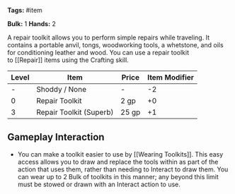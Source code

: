 **Tags:** #item

**Bulk:** 1
**Hands:** 2

A repair toolkit allows you to perform simple repairs while traveling. It contains a portable anvil, tongs, woodworking tools, a whetstone, and oils for conditioning leather and wood. You can use a repair toolkit to [[Repair]] items using the Crafting skill.

| **Level** | **Item**                | **Price** | **Item Modifier** |
| --------- | ----------------------- | --------- | ----------------- |
| -         | Shoddy / None           | -         | -2                |
| 0         | Repair Toolkit          | 2 gp      | +0                |
| 3         | Repair Toolkit (Superb) | 25 gp     | +1                |

## Gameplay Interaction

- You can make a toolkit easier to use by [[Wearing Toolkits]]. This easy access allows you to draw and replace the tools within as part of the action that uses them, rather than needing to Interact to draw them. You can wear up to 2 Bulk of toolkits in this manner; any beyond this limit must be stowed or drawn with an Interact action to use.